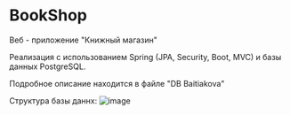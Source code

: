 # BookShop
Веб - приложение "Книжный магазин" 

Реализация с использованием Spring (JPA, Security, Boot, MVC) и базы данных PostgreSQL.

Подробное описание находится в файле "DB Baitiakova"

Структура базы даннх:
![image](https://user-images.githubusercontent.com/71523513/151356397-84d52a49-191e-411a-b8a1-425cecd5c179.png)
